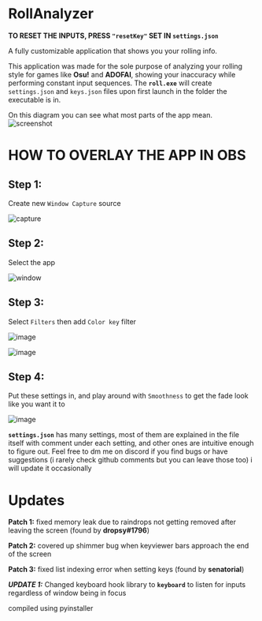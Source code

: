 # RollAnalyzer
**TO RESET THE INPUTS, PRESS `"resetKey"` SET IN `settings.json`**


A fully customizable application that shows you your rolling info.

This application was made for the sole purpose of analyzing your rolling style for games like **Osu!** and **ADOFAI**, showing your inaccuracy while performing constant input sequences.
The **`roll.exe`** will create `settings.json` and `keys.json` files upon first launch in the folder the executable is in. 

On this diagram you can see what most parts of the app mean.
![screenshot](https://user-images.githubusercontent.com/59146442/216723610-c4bbdabb-49fc-4219-937a-216659cdf082.jpg)

# HOW TO OVERLAY THE APP IN OBS
## Step 1: 
Create new `Window Capture` source

![capture](https://github.com/V0W4N/RollAnalyzer/assets/59146442/c587c62d-9054-4d13-9c2c-d63d2de97c1c)
## Step 2: 
Select the app

![window](https://github.com/V0W4N/RollAnalyzer/assets/59146442/cd3f4df2-9c68-44c1-bb83-e0e66a466dfc)
## Step 3:
Select `Filters` then add `Color key` filter

![image](https://github.com/V0W4N/RollAnalyzer/assets/59146442/a6225676-2466-4255-b994-e812b8f8efd7)

![image](https://github.com/V0W4N/RollAnalyzer/assets/59146442/8995b959-a494-47f9-b69d-d852a0e9d7b8)


## Step 4:
Put these settings in, and play around with `Smoothness` to get the fade look like you want it to

![image](https://github.com/V0W4N/RollAnalyzer/assets/59146442/0956cb4a-09c3-418c-85fa-3482098c01ce)


**`settings.json`** has many settings, most of them are explained in the file itself with comment under each setting, and other ones are intuitive enough to figure out.
Feel free to dm me on discord if you find bugs or have suggestions (i rarely check github comments but you can leave those too)
i will update it occasionally


# Updates

**Patch 1:** fixed memory leak due to raindrops not getting removed after leaving the screen (found by **dropsy#1796**)

**Patch 2:** covered up shimmer bug when keyviewer bars approach the end of the screen

**Patch 3:** fixed list indexing error when setting keys (found by **senatorial**)

***UPDATE 1:*** Changed keyboard hook library to **`keyboard`** to listen for inputs regardless of window being in focus

compiled using pyinstaller
